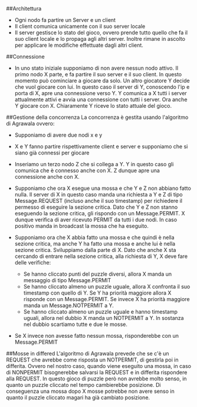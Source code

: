 ##Architettura

- Ogni nodo fa partire un Server e un client
- Il client comunica unicamente con il suo server locale
- Il server gestisce lo stato del gioco, ovvero prende tutto quello che fa il suo client locale 
e lo propaga agli altri server. Inoltre rimane in ascolto per applicare le modifiche effettuate dagli altri client.


##Connessione
- In uno stato iniziale supponiamo di non avere nessun nodo attivo. Il primo nodo X parte, e fa partire il suo server
e il suo client. In questo momento può cominciare a giocare da solo. Un altro giocatore Y decide che vuol giocare con 
  lui. In questo caso il server di Y, conoscendo l'ip e porta di X, apre una connessione verso Y.
  Y comunica a X tutti i server attualmente attivi e avvia una connessione con tutti i server. Ora anche Y giocare con X.
  Chiaramente Y riceve lo stato attuale del gioco.
  
##Gestione della concorrenza
La concorrenza è gestita usando l'algoritmo di Agrawala ovvero:
- Supponiamo di avere due nodi x e y
- X e Y fanno partire rispettivamente client e server e supponiamo che si siano già connessi per giocare
- Inseriamo un terzo nodo Z che si collega a Y. Y in questo caso gli comunica che è connesso anche con X. Z dunque apre
una connessione anche con X.
- Supponiamo che ora X esegue una mossa e che Y e Z non abbiano fatto nulla. Il server di X in questo caso manda una richiesta
a Y e Z di tipo Message.REQUEST (incluso anche il suo timestamp) per richiedere il permesso di eseguire la sezione critica. Dato che Y e Z non stanno eseguendo la
sezione critica, gli rispondo con un Message.PERMIT. X dunque verifica di aver ricevuto PERMIT da tutti i due nodi. In caso
  positivo manda in broadcast la mossa che ha eseguito.

- Supponiamo ora che X abbia fatto una mossa e che quindi è nella sezione critica, ma anche Y ha fatto una mossa e anche
lui è nella sezione critica. Sviluppiamo dalla parte di X. Dato che anche X sta cercando di entrare nella sezione critica,
  alla richiesta di Y, X deve fare delle verifiche: 
  - Se hanno cliccato punti del puzzle diversi, allora X manda un messaggio di tipo Message.PERMIT
  - Se hanno cliccato almeno un puzzle uguale, allora X confronta il suo timestamp con quello di Y. Se Y ha priorità 
  maggiore allora X risponde con un Message.PERMIT. Se invece X ha priorità maggiore manda un Message.NOTPERMIT a Y.
  - Se hanno cliccato almeno un puzzle uguale e hanno timestamp uguali, allora nel dubbio X manda un NOTPERMIT a Y. In sostanza nel dubbio scartiamo
  tutte e due le mosse.
  
- Se X invece non avesse fatto nessun mossa, risponderebbe con un Message.PERMIT  

##Mosse in differed
L'algoritmo di Agrawala prevede che se c'è un REQUEST che avrebbe come risposta un NOTPERMIT, di gestirla poi in differita.
Ovvero nel nostro caso, quando viene eseguito una mossa, in caso di NONPERMIT bisognerebbe salvarsi la REQUEST e in differita
rispondere alla REQUEST.
In questo gioco di puzzle però non avrebbe molto senso, in quanto un puzzle cliccato nel tempo cambierebbe posizione.
Di conseguenza una mossa dopo X mosse potrebbe non avere senso in quanto il puzzle cliccato magari ha già cambiato posizione.